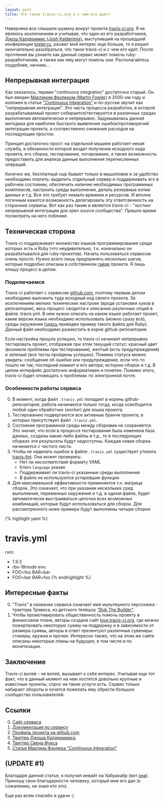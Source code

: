 ```yaml
---
layout: post
title: Что такое travis-ci.org и с чем его едят?
---
```


Наверняка все слышали шумиху вокруг проекта [travis-ci.org](http://travis-ci.org/). Я не являюсь исключением и учитывая, что один из его разработчиков, [Джош Калдеримис (Josh Kalderimis)](http://twitter.com/joshkalderimis), выступивший на прошедшей конференции [toster.ru](http://toster.ru/conferences/10-02-2012-ruby/results), разжег мой интерес еще больше, то я решил окончательно разобраться, что такое travis-ci и с чем его едят. После прочтения вы узнаете как данный сервис может помочь ruby-разработчикам, а также как ему могут помочь они. Располагайтесь поудобнее, начнем...

## Непрерывная интеграция

Как оказалось, термин "continuous integration" достаточно старый. Он был введен [Мартином Фаулером (Martin Fowler)](http://martinfowler.com) в 2000-ом году и изложен в статье ["Continuous Integration"](http://martinfowler.com/articles/continuousintegration.html) и по-русски звучит как "непрерывная интеграция". Это часть процесса разработки, в которой разрабатываемый проект собирается/тестируется в различных средах выполнения автоматически и непрерывно. Задумывалась данная методика для наиболее быстрого выявления ошибок/противоречий интеграции проекта, а соотвественно снижения расходов на последующие простои.

Принцип достаточно прост: на отдельной машине работает некая служба, в обязанности которой входит получение исходного кода проекта, его сборка, тестирование, логирование, а также возможность предоставить для анализа данные выполнения перечисленных операций.

Конечно же, бесплатный сыр бывает только в мышеловке и за удобство необходимо платить: выделить отдельный сервер и поддерживать его в рабочем состоянии, обеспечить наличие необходимых программных комплексов, настроить среды выполнения, делать резервные копии данных и т.д. Все это требует немало времени и ресурсов. И вполне логичным кажется возможность делегировать эту ответсвенность на сторонние сервисы. Вот как раз таким и является travis-ci - "хостинг непрерывной интеграции для open source сообщества". Пришло время посмотреть на него поближе.

## Техническая сторона

Travis-ci поддерживает множество языков программирования среди которых есть и Ruby (что неудивительно, т.к. изначально он разрабатывался для ruby-проектов). Начать пользоваться сервисом очень просто. Нужно всего лишь предпринять несколько шагов, которые подробно описаны в собственном [гайде](http://about.travis-ci.org/docs/user/getting-started/) проекта. Я лишь опишу процесс в целом.

### Подключаемся

Travis-ci работает с сервисом [github.com](http://github.com), поэтому первым делом необходимо выложить туда исходный код своего проекта. За исключением мелких технических настроек (вроде установки хуков в репозитории), весь процесс сводится к описанию различных опций в файле .travis.yml. В нем нужно описать на каком языке работает проект, какие версии языка необходимо использовать (можно сразу все), среды окружения ([здесь](http://about.travis-ci.org/docs/user/languages/ruby/) приведен пример такого файла для Ruby). Данный файл необходимо разместить в корне github-репозитория.

Если настройка прошла успешно, то travis-ci начинает непрерывно тестировать проект, отображая при этом текущий статус: красный цвет (возникли проблемы при тестировании), желтый (есть предупреждения) и зеленый (все тесты пройдены успешно). Помимо статуса можно увидеть: сообщение об ошибке или предупреждение, если что-то пошло не так; последний коммит и его автора; историю сборок и т.д. В целом интерфейс достаточно информативен и понятен. Помимо этого, travis-ci будет оповещать о проблемах по электронной почте.

### Особенности работы сервиса

  0. В момент, когда файл `.travis.yml` попадает в корень github-репозитория, работа начинается только тогда, когда освободится любой один обработчик (worker) для языка проекта.
  0. Тестированию подвергаются все активные бранчи проекта, в которых присутствует файл `.travis.yml`.
  0. Состояние программной среды между сборками не сохраняется. Это значит, что если в процессе тестирования была изменена база данных, созданы какие-либо файлы и т.д., то в последующих сборках эти результаты будут недоступны. Каждая новая сборка начинается с чистого листа.
  0. Чтобы не наделать ошибок в файле `.travis.yml` существует утилита [travis-lint](http://github.com/travis-ci/travis-lint). Она может проверить:
     + Нет ли несоответствий формату YAML
     + Ключ `language` указан
     + Поддерживает ли travis-ci указанные среды выполнения
     + В файле не используются устаревшие функции
  0. Для максимальной эффективности применяется т.н. матрица сборок. Это означает, что при указании нескольких сред выполнения, переменных окружения и т.д. в одном файле, будет автоматически выстраиваться цепочка всех возможных комбинаций, которые будут использоваться для сборок. Для рассмотренного ниже примера будут выполнены четыре сборки:

{% highlight yaml %}
# travis.yml
rvm:
  - 1.9.3
  - rbx-18mode
env:
  - FOO=foo BAR=bar
  - FOO=bar BAR=foo
{% endhighlight %}

## Интересные факты

  0. "Travis" в названии сервиса означает имя мультяшного персонажа - трактора Трэвиса, из детского телешоу ["Bob The Builder"](http://en.wikipedia.org/wiki/Bob_the_Builder).
  0. Чтобы промотивировать общественность помочь проекту в финансовом плане, авторы создали сайт [love.travis-ci.org](https://love.travis-ci.org/), где можно пожертвовать некоторую сумму на поддержку и в зависимости от размера суммы, авторы в ответ презентуют различные сувениры: стикеры, кружки и прочее. Интересно также, что на этом же сайте описаны некоторые планы на будущее, в том числе и по монетизации.

## Заключение

Travis-ci волей - не волей, вызывает к себе интерес. Учитывая еще тот факт, что в данный момент на нем хостятся довольно крупные и известные проекты, спрос на такие услуги есть. Сервис только набирает обороты и хочется пожелать ему обрести большое сообщество пользователей.

## Ссылки

  0. [Сайт сервиса](http://travis-ci.org/)
  0. [Документация по сервису](http://about.travis-ci.org/)
  0. [Профиль проекта на github.com](https://github.com/travis-ci/)
  0. [Твиттер Джоша Калдеримиса](http://twitter.com/joshkalderimis)
  0. [Твиттер Свена Фукса](http://twitter.com/svenfuchs)
  0. [Статья Мартина Фаулера "Continuous Integration"](http://martinfowler.com/articles/continuousintegration.html)

## (UPDATE #1)

Благодаря данной статье, я получил инвайт на Хабрахабр (вот [она](http://habrahabr.ru/post/140344/)). Приношу свои благодарности человеку, который мне его дал (к сожалению, не знаю кто это).

Еще раз всем спасибо и удачи :)

